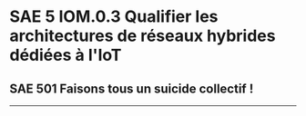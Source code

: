 # SAE 5 IOM.0.3 Qualifier les architectures de réseaux hybrides dédiées à l'IoT
## SAE 501 Faisons tous un suicide collectif !


***
